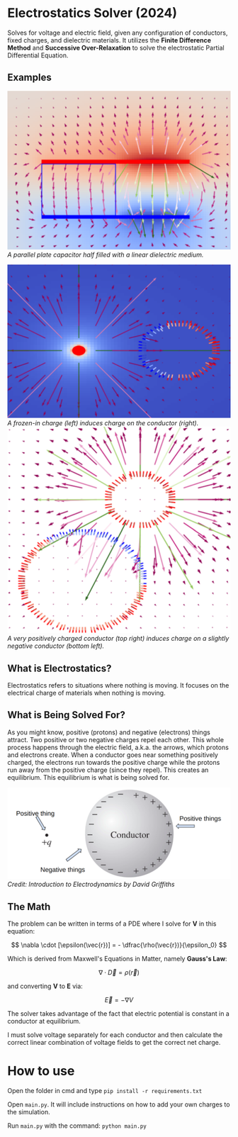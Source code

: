 # Electrostatics Solver (2024)

Solves for voltage and electric field, given any configuration of conductors, fixed charges, and dielectric materials. It utilizes the **Finite Difference Method** and **Successive Over-Relaxation** to solve the electrostatic Partial Differential Equation.

## Examples

![img.png](img.png)
*A parallel plate capacitor half filled with a linear dielectric medium.*

![img_1.png](img_1.png)
*A frozen-in charge (left) induces charge on the conductor (right).*
![img_2.png](img_2.png)
*A very positively charged conductor (top right) induces charge on a slightly negative conductor (bottom left).*


## What is Electrostatics?

Electrostatics refers to situations where nothing is moving. It focuses on the electrical charge of materials when nothing is moving.


## What is Being Solved For?

As you might know, positive (protons) and negative (electrons) things attract. Two positive or two negative charges repel each other. This whole process happens through the electric field, a.k.a. the arrows, which protons and electrons create. When a conductor goes near something positively charged, the electrons run towards the positive charge while the protons run away from the positive charge (since they repel). This creates an equilibrium. This equilibrium is what is being solved for.

![](charge_image.png)
*Credit: Introduction to Electrodynamics by David Griffiths*

## The Math

The problem can be written in terms of a PDE where I solve for **V** in this equation:

$$
\nabla \cdot [\epsilon(\vec{r})] = - \dfrac{\rho(\vec{r})}{\epsilon_0}
$$

Which is derived from Maxwell's Equations in Matter, namely **Gauss's Law**:

$$
\nabla \cdot \vec{D} = \rho(\vec{r})
$$

and converting **V** to **E** via:

$$
\vec{E} = -\nabla V
$$

The solver takes advantage of the fact that electric potential is constant in a conductor at equilibrium.

I must solve voltage separately for each conductor and then calculate the correct linear combination of voltage fields to get the correct net charge.


# How to use
Open the folder in cmd and type `pip install -r requirements.txt`

Open `main.py`. It will include instructions on how to add your own charges to the simulation.

Run `main.py` with the command: `python main.py`